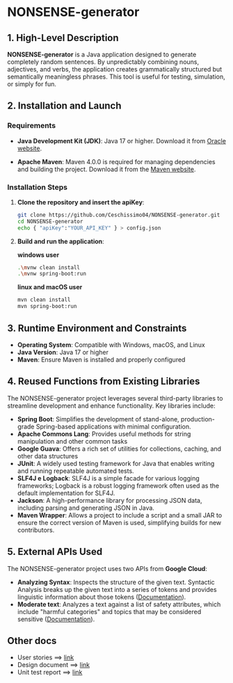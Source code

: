 # NONSENSE-generator

## 1. High-Level Description

**NONSENSE-generator** is a Java application designed to generate completely random sentences. By unpredictably combining nouns, adjectives, and verbs, the application creates grammatically structured but semantically meaningless phrases. This tool is useful for testing, simulation, or simply for fun.

## 2. Installation and Launch

### Requirements

* **Java Development Kit (JDK)**: Java 17 or higher. Download it from [Oracle website](https://www.oracle.com/it/java/technologies/downloads/#java24).

* **Apache Maven**: Maven 4.0.0 is required for managing dependencies and building the project. Download it from the [Maven website](https://maven.apache.org/download.cgi).

### Installation Steps

1. **Clone the repository and insert the apiKey**:

   ```bash
   git clone https://github.com/Ceschissimo04/NONSENSE-generator.git
   cd NONSENSE-generator
   echo { "apiKey":"YOUR_API_KEY" } > config.json  
   ```

2. **Build and run the application**:

    **windows user**
   ```bash
   .\mvnw clean install
   .\mvnw spring-boot:run
   ```

   **linux and macOS user**
   ```bash
   mvn clean install
   mvn spring-boot:run
   ```
   


## 3. Runtime Environment and Constraints

* **Operating System**: Compatible with Windows, macOS, and Linux
* **Java Version**: Java 17 or higher
* **Maven**: Ensure Maven is installed and properly configured



## 4. Reused Functions from Existing Libraries

The NONSENSE-generator project leverages several third-party libraries to streamline development and enhance functionality. Key libraries include:

* **Spring Boot**: Simplifies the development of stand-alone, production-grade Spring-based applications with minimal configuration.
* **Apache Commons Lang**: Provides useful methods for string manipulation and other common tasks
* **Google Guava**: Offers a rich set of utilities for collections, caching, and other data structures
* **JUnit**: A widely used testing framework for Java that enables writing and running repeatable automated tests.
* **SLF4J e Logback**: SLF4J is a simple facade for various logging frameworks; Logback is a robust logging framework often used as the default implementation for SLF4J.
* **Jackson**: A high-performance library for processing JSON data, including parsing and generating JSON in Java.
* **Maven Wrapper**: Allows a project to include a script and a small JAR to ensure the correct version of Maven is used, simplifying builds for new contributors.



## 5. External APIs Used

The NONSENSE-generator project uses two APIs from **Google Cloud**:
* **Analyzing Syntax**: Inspects the structure of the given text. Syntactic Analysis breaks up the given text into a series of tokens and provides linguistic information about those tokens ([Documentation](https://cloud.google.com/natural-language/docs/analyzing-syntax)).
* **Moderate text**: Analyzes a text against a list of safety attributes, which include "harmful categories" and topics that may be considered sensitive ([Documentation](https://cloud.google.com/natural-language/docs/moderating-text)).


## Other docs ##
* User stories ==> [link](https://studenti-team-l2ldmeti.atlassian.net/jira/software/projects/MBA/list)
* Design document ==> [link](docs\DocumentoDiDesign.md)
* Unit test report ==> [link](https://html-preview.github.io/?url=https://github.com/Ceschissimo04/NONSENSE-generator/blob/main/docs/report/surefire.html)